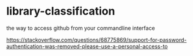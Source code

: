 # library-classification

the way to access github from your commandline interface

https://stackoverflow.com/questions/68775869/support-for-password-authentication-was-removed-please-use-a-personal-access-to
